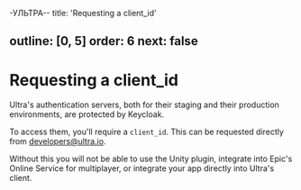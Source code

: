 -УЛЬТРА--
title: 'Requesting a client_id'

outline: [0, 5]
order: 6
next: false
---

# Requesting a client_id

Ultra's authentication servers, both for their staging and their production environments, are protected by Keycloak.

To access them, you'll require a `client_id`. This can be requested directly from [developers@ultra.io](mailto:developers@ultra.io).

Without this you will not be able to use the Unity plugin, integrate into Epic's Online Service for multiplayer, or integrate your app directly into Ultra's client.
